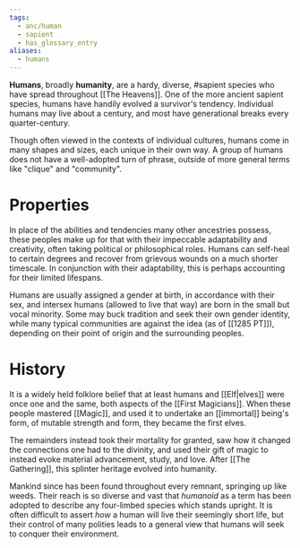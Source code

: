 ```yaml
---
tags:
  - anc/human
  - sapient
  - has_glossary_entry
aliases:
  - humans
---
```

**Humans**, broadly **humanity**, are a hardy, diverse, #sapient species who have spread throughout [[The Heavens]]. One of the more ancient sapient species, humans have handily evolved a survivor's tendency. Individual humans may live about a century, and most have generational breaks every quarter-century. 

Though often viewed in the contexts of individual cultures, humans come in many shapes and sizes, each unique in their own way. A group of humans does not have a well-adopted turn of phrase, outside of more general terms like "clique" and "community".

# Properties
In place of the abilities and tendencies many other ancestries possess, these peoples make up for that with their impeccable adaptability and creativity, often taking political or philosophical roles. Humans can self-heal to certain degrees and recover from grievous wounds on a much shorter timescale. In conjunction with their adaptability, this is perhaps accounting for their limited lifespans.

Humans are usually assigned a gender at birth, in accordance with their sex, and intersex humans (allowed to live that way) are born in the small but vocal minority. Some may buck tradition and seek their own gender identity, while many typical communities are against the idea (as of [[1285 PT]]), depending on their point of origin and the surrounding peoples.

# History
It is a widely held folklore belief that at least humans and [[Elf|elves]] were once one and the same, both aspects of the [[First Magicians]]. When these people mastered [[Magic]], and used it to undertake an [[immortal]] being's form, of mutable strength and form, they became the first elves. 

The remainders instead took their mortality for granted, saw how it changed the connections one had to the divinity, and used their gift of magic to instead evoke material advancement, study, and love. After [[The Gathering]], this splinter heritage evolved into humanity.

Mankind since has been found throughout every remnant, springing up like weeds. Their reach is so diverse and vast that *humanoid* as a term has been adopted to describe any four-limbed species which stands upright. It is often difficult to assert *how* a human will live their seemingly short life, but their control of many polities leads to a general view that humans will seek to conquer their environment.